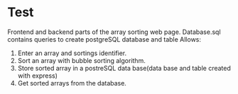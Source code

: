 # Test
Frontend and backend parts of the array sorting web page.
 Database.sql contains queries to create postgreSQL database and table
 Allows:
1. Enter an array and sortings identifier.
2. Sort an array with bubble sorting algorithm.
3. Store sorted array in a postreSQL data base(data base and table created with express)
4. Get sorted arrays from the database.

